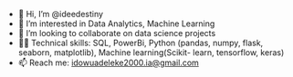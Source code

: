 - 👋 Hi, I’m @ideedestiny
- 👀 I’m interested in Data Analytics, Machine Learning 
- 💞️ I’m looking to collaborate on data science projects 
- 👩‍💻  Technical skills: SQL, PowerBi, Python (pandas, numpy, flask, seaborn, matplotlib), Machine learning(Scikit- learn, tensorflow, keras) 
- 📫 Reach me: idowuadeleke2000.ia@gmail.com

<!---
ideedestiny/ideedestiny is a ✨ special ✨ repository because its `README.md` (this file) appears on your GitHub profile.
You can click the Preview link to take a look at your changes.
--->
